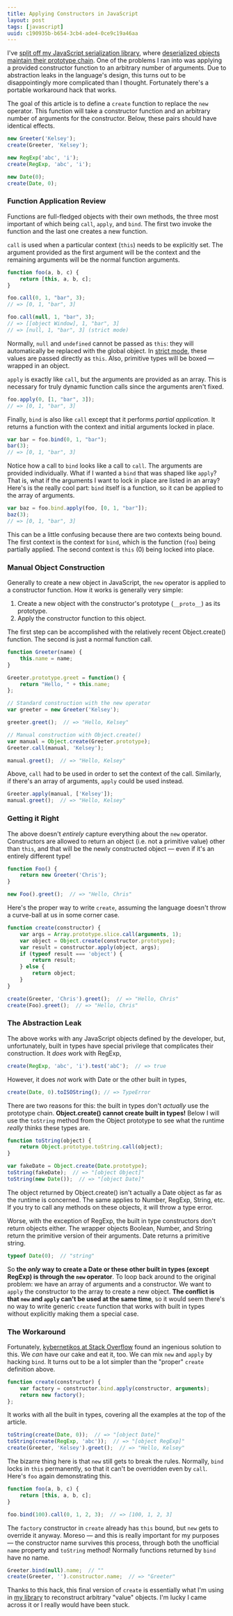 ```yaml
---
title: Applying Constructors in JavaScript
layout: post
tags: [javascript]
uuid: c190935b-b654-3cb4-ade4-0ce9c19a46aa
---
```


I've [split off my JavaScript serialization library][resurrect], where
[deserialized objects maintain their prototype chain](/blog/2013/03/11/).
One of the problems I ran into was applying a provided constructor
function to an arbitrary number of arguments. Due to abstraction leaks
in the language's design, this turns out to be disappointingly more
complicated than I thought. Fortunately there's a portable workaround
hack that works.

The goal of this article is to define a `create` function to replace
the `new` operator. This function will take a constructor function and
an arbitrary number of arguments for the constructor. Below, these
pairs should have identical effects.

~~~javascript
new Greeter('Kelsey');
create(Greeter, 'Kelsey');

new RegExp('abc', 'i');
create(RegExp, 'abc', 'i');

new Date(0);
create(Date, 0);
~~~

### Function Application Review

Functions are full-fledged objects with their own methods, the three
most important of which being `call`, `apply`, and `bind`. The first
two invoke the function and the last one creates a new function.

`call` is used when a particular context (`this`) needs to be
explicitly set. The argument provided as the first argument will be
the context and the remaining arguments will be the normal function
arguments.

~~~javascript
function foo(a, b, c) {
    return [this, a, b, c];
}

foo.call(0, 1, "bar", 3);
// => [0, 1, "bar", 3]

foo.call(null, 1, "bar", 3);
// => [[object Window], 1, "bar", 3]
// => [null, 1, "bar", 3] (strict mode)
~~~

Normally, `null` and `undefined` cannot be passed as `this`: they will
automatically be replaced with the global object. In
[strict mode][strict], these values are passed directly as
`this`. Also, primitive types will be boxed — wrapped in an object.

`apply` is exactly like `call`, but the arguments are provided as an
array. This is necessary for truly dynamic function calls since the
arguments aren't fixed.

~~~javascript
foo.apply(0, [1, "bar", 3]);
// => [0, 1, "bar", 3]
~~~

Finally, `bind` is also like `call` except that it performs *partial
application*. It returns a function with the context and initial
arguments locked in place.

~~~javascript
var bar = foo.bind(0, 1, "bar");
bar(3);
// => [0, 1, "bar", 3]
~~~

Notice how a call to `bind` looks like a call to `call`. The arguments
are provided individually. What if I wanted a `bind` that was shaped
like `apply`? That is, what if the arguments I want to lock in place
are listed in an array? Here's is the really cool part: `bind` itself
is a function, so it can be applied to the array of arguments.

~~~javascript
var baz = foo.bind.apply(foo, [0, 1, "bar"]);
baz(3);
// => [0, 1, "bar", 3]
~~~

This can be a little confusing because there are two contexts being
bound. The first context is the context for `bind`, which is the
function (`foo`) being partially applied. The second context is `this`
(0) being locked into place.

### Manual Object Construction

Generally to create a new object in JavaScript, the `new` operator is
applied to a constructor function. How it works is generally very
simple:

 1. Create a new object with the constructor's prototype (`__proto__`)
    as its prototype.
 2. Apply the constructor function to this object.

The first step can be accomplished with the relatively recent
Object.create() function. The second is just a normal function call.

~~~javascript
function Greeter(name) {
    this.name = name;
}

Greeter.prototype.greet = function() {
    return "Hello, " + this.name;
};

// Standard construction with the new operator
var greeter = new Greeter('Kelsey');

greeter.greet();  // => "Hello, Kelsey"

// Manual construction with Object.create()
var manual = Object.create(Greeter.prototype);
Greeter.call(manual, 'Kelsey');

manual.greet();  // => "Hello, Kelsey"
~~~

Above, `call` had to be used in order to set the context of the
call. Similarly, if there's an array of arguments, `apply` could be
used instead.

~~~javascript
Greeter.apply(manual, ['Kelsey']);
manual.greet();  // => "Hello, Kelsey"
~~~

### Getting it Right

The above doesn't *entirely* capture everything about the `new`
operator. Constructors are allowed to return an object (i.e. not a
primitive value) other than `this`, and that will be the newly
constructed object — even if it's an entirely different type!

~~~javascript
function Foo() {
    return new Greeter('Chris');
}

new Foo().greet();  // => "Hello, Chris"
~~~

Here's the proper way to write `create`, assuming the language doesn't
throw a curve-ball at us in some corner case.

~~~javascript
function create(constructor) {
    var args = Array.prototype.slice.call(arguments, 1);
    var object = Object.create(constructor.prototype);
    var result = constructor.apply(object, args);
    if (typeof result === 'object') {
        return result;
    } else {
        return object;
    }
}

create(Greeter, 'Chris').greet();  // => "Hello, Chris"
create(Foo).greet();  // => "Hello, Chris"
~~~

### The Abstraction Leak

The above works with any JavaScript objects defined by the developer,
but, unfortunately, built in types have special privilege that
complicates their construction. It *does* work with RegExp,

~~~javascript
create(RegExp, 'abc', 'i').test('abC');  // => true
~~~

However, it does *not* work with Date or the other built in types,

~~~javascript
create(Date, 0).toISOString(); // => TypeError
~~~

There are two reasons for this: the built in types don't *actually*
use the prototype chain. **Object.create() cannot create built in
types!** Below I will use the `toString` method from the Object
prototype to see what the runtime *really* thinks these types are.

~~~javascript
function toString(object) {
    return Object.prototype.toString.call(object);
}

var fakeDate = Object.create(Date.prototype);
toString(fakeDate);  // => "[object Object]"
toString(new Date());  // => "[object Date]"
~~~

The object returned by Object.create() isn't actually a Date object as
far as the runtime is concerned. The same applies to Number, RegExp,
String, etc. If you try to call any methods on these objects, it will
throw a type error.

Worse, with the exception of RegExp, the built in type constructors
don't return objects either. The wrapper objects Boolean, Number, and
String return the primitive version of their arguments. Date returns a
primitive string.

~~~javascript
typeof Date(0);  // "string"
~~~

So **the *only* way to create a Date or these other built in types
(except RegExp) is through the `new` operator**. To loop back around
to the original problem: we have an array of arguments and a
constructor. We want to `apply` the constructor to the array to create
a new object. **The conflict is that `new` and `apply` can't be used
at the same time**, so it would seem there's no way to write generic
`create` function that works with built in types without explicitly
making them a special case.

### The Workaround

Fortunately, [kybernetikos at Stack Overflow][hack] found an ingenious
solution to this. We *can* have our cake and eat it, too. We can mix
`new` and `apply` by hacking `bind`. It turns out to be a lot simpler
than the "proper" `create` definition above.

~~~javascript
function create(constructor) {
    var factory = constructor.bind.apply(constructor, arguments);
    return new factory();
};
~~~

It works with all the built in types, covering all the examples at the
top of the article.

~~~javascript
toString(create(Date, 0));  // => "[object Date]"
toString(create(RegExp, 'abc'));  // => "[object RegExp]"
create(Greeter, 'Kelsey').greet();  // => "Hello, Kelsey"
~~~

The bizarre thing here is that `new` still gets to break the
rules. Normally, `bind` locks in `this` permanently, so that it can't
be overridden even by `call`. Here's `foo` again demonstrating this.

~~~javascript
function foo(a, b, c) {
    return [this, a, b, c];
}

foo.bind(100).call(0, 1, 2, 3);  // => [100, 1, 2, 3]
~~~

The `factory` constructor in `create` already has `this` bound, but
`new` gets to override it anyway. Moreso — and this is really
important for my purposes — the constructor name survives this
process, through both the unofficial `name` property and `toString`
method! Normally functions returned by `bind` have no name.

~~~javascript
Greeter.bind(null).name;  // ""
create(Greeter, '').constructor.name;  // => "Greeter"
~~~

Thanks to this hack, this final version of `create` is essentially
what I'm using in [my library][resurrect] to reconstruct arbitrary
"value" objects. I'm lucky I came across it or I really would have
been stuck.


[resurrect]: https://github.com/skeeto/resurrect-js
[strict]: https://developer.mozilla.org/en-US/docs/JavaScript/Reference/Functions_and_function_scope/Strict_mode
[hack]: https://web.archive.org/web/20130612133353/http://stackoverflow.com/a/14378462

